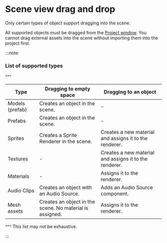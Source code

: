 # Scene view drag and drop
Only certain types of object support dragging into the scene.

All supported objects must be dragged from the [Project window](https://docs.unity3d.com/Manual/ProjectView.html). You cannot drag external assets into the scene without importing them into the project first.

:::note  
### List of supported types

^^^  

| Type            | Dragging to empty space                                  | Dragging to an object                                  |
|-----------------|----------------------------------------------------------|--------------------------------------------------------|
| Models (prefab) | Creates an object in the scene.                          | -                                                      |
| Prefabs         | Creates an object in the scene.                          | -                                                      |
| Sprites         | Creates a Sprite Renderer in the scene.                  | Creates a new material and assigns it to the renderer. |
| Textures        | -                                                        | Creates a new material and assigns it to the renderer. |
| Materials       | -                                                        | Assigns it to the renderer.                            |
| Audio Clips     | Creates an object with an Audio Source.                  | Adds an Audio Source component.                        |
| Mesh assets     | Creates an object in the scene. No material is assigned. | Assigns it to the renderer.                            |
^^^ This list may not be exhaustive.

:::
